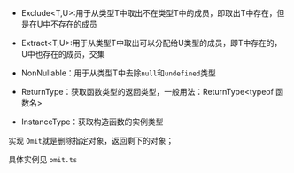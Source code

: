 + Exclude<T,U>:用于从类型T中取出不在类型T中的成员，即取出T中存在，但是在U中不存在的成员

+ Extract<T,U>:用于从类型T中取出可以分配给U类型的成员，即T中存在的，U中也存在的成员，交集

+ NonNullable<T>：用于从类型T中去除`null`和`undefined`类型

+ ReturnType<T>：获取函数类型的返回类型，一般用法：ReturnType<typeof 函数名>

+ InstanceType<T>：获取构造函数的实例类型

实现 `Omit`就是删除指定对象，返回剩下的对象；

具体实例见 `omit.ts`